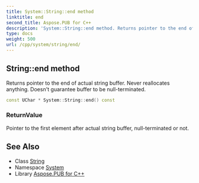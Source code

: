 ```yaml
---
title: System::String::end method
linktitle: end
second_title: Aspose.PUB for C++
description: 'System::String::end method. Returns pointer to the end of actual string buffer. Never reallocates anything. Doesn''t guarantee buffer to be null-terminated in C++.'
type: docs
weight: 500
url: /cpp/system/string/end/
---
```

## String::end method


Returns pointer to the end of actual string buffer. Never reallocates anything. Doesn't guarantee buffer to be null-terminated.

```cpp
const UChar * System::String::end() const
```


### ReturnValue

Pointer to the first element after actual string buffer, null-terminated or not.

## See Also

* Class [String](../)
* Namespace [System](../../)
* Library [Aspose.PUB for C++](../../../)
